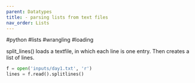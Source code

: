 ```yaml
---
parent: Datatypes 
title: - parsing lists from text files 
nav_order: Lists 
---
```


#python #lists #wrangling #loading

split_lines()
loads a textfile, in which each line is one entry. Then creates a list of lines.
```python 
f = open('inputs/day1.txt', 'r')  
lines = f.read().splitlines()
```


